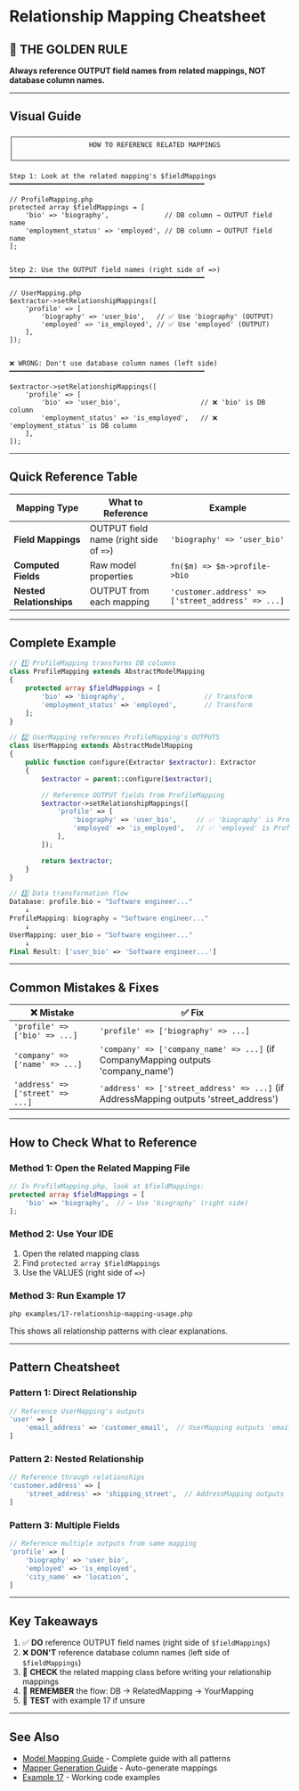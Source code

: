 # Relationship Mapping Cheatsheet

## 🔴 THE GOLDEN RULE

**Always reference OUTPUT field names from related mappings, NOT database column names.**

---

## Visual Guide

```
┌─────────────────────────────────────────────────────────────────────┐
│                   HOW TO REFERENCE RELATED MAPPINGS                 │
└─────────────────────────────────────────────────────────────────────┘

Step 1: Look at the related mapping's $fieldMappings
━━━━━━━━━━━━━━━━━━━━━━━━━━━━━━━━━━━━━━━━━━━━━━━━━

// ProfileMapping.php
protected array $fieldMappings = [
    'bio' => 'biography',              // DB column → OUTPUT field name
    'employment_status' => 'employed', // DB column → OUTPUT field name
];


Step 2: Use the OUTPUT field names (right side of =>)
━━━━━━━━━━━━━━━━━━━━━━━━━━━━━━━━━━━━━━━━━━━━━━━━━

// UserMapping.php
$extractor->setRelationshipMappings([
    'profile' => [
        'biography' => 'user_bio',   // ✅ Use 'biography' (OUTPUT)
        'employed' => 'is_employed', // ✅ Use 'employed' (OUTPUT)
    ],
]);


❌ WRONG: Don't use database column names (left side)
━━━━━━━━━━━━━━━━━━━━━━━━━━━━━━━━━━━━━━━━━━━━━━━━━

$extractor->setRelationshipMappings([
    'profile' => [
        'bio' => 'user_bio',                    // ❌ 'bio' is DB column
        'employment_status' => 'is_employed',   // ❌ 'employment_status' is DB column
    ],
]);
```

---

## Quick Reference Table

| Mapping Type | What to Reference | Example |
|--------------|-------------------|---------|
| **Field Mappings** | OUTPUT field name (right side of `=>`) | `'biography' => 'user_bio'` |
| **Computed Fields** | Raw model properties | `fn($m) => $m->profile->bio` |
| **Nested Relationships** | OUTPUT from each mapping | `'customer.address' => ['street_address' => ...]` |

---

## Complete Example

```php
// 1️⃣ ProfileMapping transforms DB columns
class ProfileMapping extends AbstractModelMapping
{
    protected array $fieldMappings = [
        'bio' => 'biography',                    // Transform
        'employment_status' => 'employed',       // Transform
    ];
}

// 2️⃣ UserMapping references ProfileMapping's OUTPUTS
class UserMapping extends AbstractModelMapping
{
    public function configure(Extractor $extractor): Extractor
    {
        $extractor = parent::configure($extractor);

        // Reference OUTPUT fields from ProfileMapping
        $extractor->setRelationshipMappings([
            'profile' => [
                'biography' => 'user_bio',     // ✅ 'biography' is ProfileMapping output
                'employed' => 'is_employed',   // ✅ 'employed' is ProfileMapping output
            ],
        ]);

        return $extractor;
    }
}

// 3️⃣ Data transformation flow
Database: profile.bio = "Software engineer..."
    ↓
ProfileMapping: biography = "Software engineer..."
    ↓
UserMapping: user_bio = "Software engineer..."
    ↓
Final Result: ['user_bio' => 'Software engineer...']
```

---

## Common Mistakes & Fixes

| ❌ Mistake | ✅ Fix |
|-----------|--------|
| `'profile' => ['bio' => ...]` | `'profile' => ['biography' => ...]` |
| `'company' => ['name' => ...]` | `'company' => ['company_name' => ...]` (if CompanyMapping outputs 'company_name') |
| `'address' => ['street' => ...]` | `'address' => ['street_address' => ...]` (if AddressMapping outputs 'street_address') |

---

## How to Check What to Reference

### Method 1: Open the Related Mapping File

```php
// In ProfileMapping.php, look at $fieldMappings:
protected array $fieldMappings = [
    'bio' => 'biography',  // ← Use 'biography' (right side)
];
```

### Method 2: Use Your IDE

1. Open the related mapping class
2. Find `protected array $fieldMappings`
3. Use the VALUES (right side of `=>`)

### Method 3: Run Example 17

```bash
php examples/17-relationship-mapping-usage.php
```

This shows all relationship patterns with clear explanations.

---

## Pattern Cheatsheet

### Pattern 1: Direct Relationship

```php
// Reference UserMapping's outputs
'user' => [
    'email_address' => 'customer_email',  // UserMapping outputs 'email_address'
]
```

### Pattern 2: Nested Relationship

```php
// Reference through relationships
'customer.address' => [
    'street_address' => 'shipping_street',  // AddressMapping outputs 'street_address'
]
```

### Pattern 3: Multiple Fields

```php
// Reference multiple outputs from same mapping
'profile' => [
    'biography' => 'user_bio',
    'employed' => 'is_employed',
    'city_name' => 'location',
]
```

---

## Key Takeaways

1. ✅ **DO** reference OUTPUT field names (right side of `$fieldMappings`)
2. ❌ **DON'T** reference database column names (left side of `$fieldMappings`)
3. 📖 **CHECK** the related mapping class before writing your relationship mappings
4. 🔄 **REMEMBER** the flow: DB → RelatedMapping → YourMapping
5. 🧪 **TEST** with example 17 if unsure

---

## See Also

- [Model Mapping Guide](model-mapping-guide.md) - Complete guide with all patterns
- [Mapper Generation Guide](mapper-generation-guide.md) - Auto-generate mappings
- [Example 17](../examples/17-relationship-mapping-usage.php) - Working code examples
